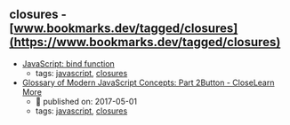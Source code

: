 closures - [www.bookmarks.dev/tagged/closures](https://www.bookmarks.dev/tagged/closures) 
---
* [JavaScript: bind function](http://krasimirtsonev.com/blog/article/JavaScript-bind-function-setting-a-scope)
    * tags: [javascript](../tags/javascript.md), [closures](../tags/closures.md)
* [Glossary of Modern JavaScript Concepts: Part 2Button - CloseLearn More](https://auth0.com/blog/glossary-of-modern-javascript-concepts-part-2/)
    * :calendar: published on: 2017-05-01
    * tags: [javascript](../tags/javascript.md), [closures](../tags/closures.md)
